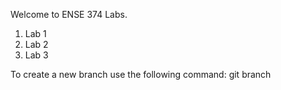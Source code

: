 Welcome to ENSE 374 Labs.

1. Lab 1
2. Lab 2
3. Lab 3

To create a new branch use the following command: git branch

